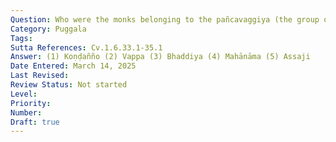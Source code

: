```yaml
---
Question: Who were the monks belonging to the pañcavaggiya (the group of five monks taught the Buddha's first discourse, the Dhammacakkappavattana Sutta)?
Category: Puggala
Tags:
Sutta References: Cv.1.6.33.1-35.1
Answer: (1) Koṇḍañño (2) Vappa (3) Bhaddiya (4) Mahānāma (5) Assaji
Date Entered: March 14, 2025
Last Revised:
Review Status: Not started
Level: 
Priority: 
Number: 
Draft: true
---
```

